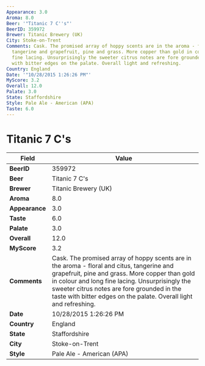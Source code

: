 ```yaml
---
Appearance: 3.0
Aroma: 8.0
Beer: '"Titanic 7 C''s"'
BeerID: 359972
Brewer: Titanic Brewery (UK)
City: Stoke-on-Trent
Comments: Cask. The promised array of hoppy scents are in the aroma - floral and citus,
  tangerine and grapefruit, pine and grass. More copper than gold in colour and long
  fine lacing. Unsurprisingly the sweeter citrus notes are fore grounded in the taste
  with bitter edges on the palate. Overall light and refreshing.
Country: England
Date: '"10/28/2015 1:26:26 PM"'
MyScore: 3.2
Overall: 12.0
Palate: 3.0
State: Staffordshire
Style: Pale Ale - American (APA)
Taste: 6.0
---
```


# Titanic 7 C's

| Field         | Value |
|---------------|-------|
| **BeerID** | 359972 |
| **Beer** | Titanic 7 C's |
| **Brewer** | Titanic Brewery (UK) |
| **Aroma** | 8.0 |
| **Appearance** | 3.0 |
| **Taste** | 6.0 |
| **Palate** | 3.0 |
| **Overall** | 12.0 |
| **MyScore** | 3.2 |
| **Comments** | Cask. The promised array of hoppy scents are in the aroma - floral and citus, tangerine and grapefruit, pine and grass. More copper than gold in colour and long fine lacing. Unsurprisingly the sweeter citrus notes are fore grounded in the taste with bitter edges on the palate. Overall light and refreshing. |
| **Date** | 10/28/2015 1:26:26 PM |
| **Country** | England |
| **State** | Staffordshire |
| **City** | Stoke-on-Trent |
| **Style** | Pale Ale - American (APA) |
